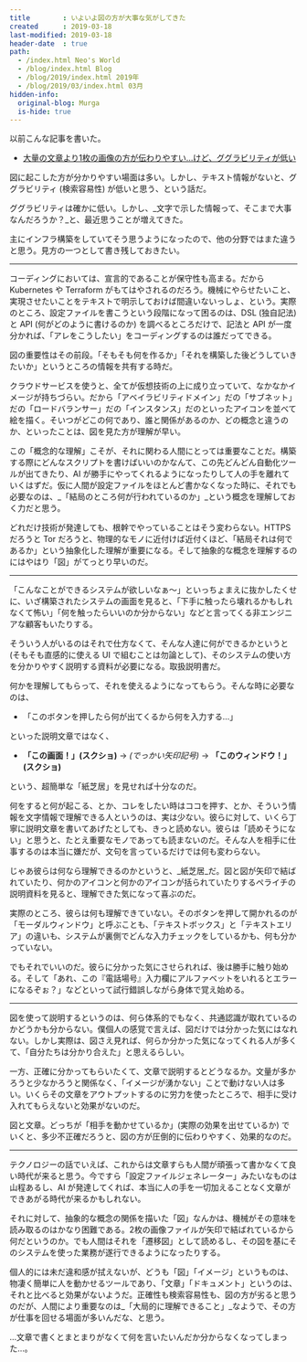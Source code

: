 ```yaml
---
title        : いよいよ図の方が大事な気がしてきた
created      : 2019-03-18
last-modified: 2019-03-18
header-date  : true
path:
  - /index.html Neo's World
  - /blog/index.html Blog
  - /blog/2019/index.html 2019年
  - /blog/2019/03/index.html 03月
hidden-info:
  original-blog: Murga
  is-hide: true
---
```


以前こんな記事を書いた。

- [大量の文章より1枚の画像の方が伝わりやすい…けど、ググラビリティが低い](/blog/2018/11/25-01.html)

図に起こした方が分かりやすい場面は多い。しかし、テキスト情報がないと、ググラビリティ (検索容易性) が低いと思う、という話だ。

ググラビリティは確かに低い。しかし、_文字で示した情報って、そこまで大事なんだろうか？_と、最近思うことが増えてきた。

主にインフラ構築をしていてそう思うようになったので、他の分野ではまた違うと思う。見方の一つとして書き残しておきたい。

---

コーディングにおいては、宣言的であることが保守性も高まる。だから Kubernetes や Terraform がもてはやされるのだろう。機械にやらせたいこと、実現させたいことをテキストで明示しておけば間違いないっしょ、という。実際のところ、設定ファイルを書こうという段階になって困るのは、DSL (独自記法) と API (何がどのように書けるのか) を調べるところだけで、記法と API が一度分かれば、「アレをこうしたい」をコーディングするのは誰だってできる。

図の重要性はその前段。「そもそも何を作るか」「それを構築した後どうしていきたいか」というところの情報を共有する時だ。

クラウドサービスを使うと、全てが仮想技術の上に成り立っていて、なかなかイメージが持ちづらい。だから「アベイラビリティドメイン」だの「サブネット」だの「ロードバランサー」だの「インスタンス」だのといったアイコンを並べて絵を描く。そいつがどこの何であり、誰と関係があるのか、どの概念と違うのか、といったことは、図を見た方が理解が早い。

この「概念的な理解」こそが、それに関わる人間にとっては重要なことだ。構築する際にどんなスクリプトを書けばいいのかなんて、この先どんどん自動化ツールが出てきたり、AI が勝手にやってくれるようになったりして人の手を離れていくはずだ。仮に人間が設定ファイルをほとんど書かなくなった時に、それでも必要なのは、_「結局のところ何が行われているのか」_という概念を理解しておく力だと思う。

どれだけ技術が発達しても、根幹でやっていることはそう変わらない。HTTPS だろうと Tor だろうと、物理的なモノに近付けば近付くほど、「結局それは何であるか」という抽象化した理解が重要になる。そして抽象的な概念を理解するのにはやはり「図」がてっとり早いのだ。

---

「こんなことができるシステムが欲しいなぁ〜」といっちょまえに抜かしたくせに、いざ構築されたシステムの画面を見ると、「下手に触ったら壊れるかもしれなくて怖い」「何を触ったらいいのか分からない」などと言ってくる非エンジニアな顧客もいたりする。

そういう人がいるのはそれで仕方なくて、そんな人達に何ができるかというと (そもそも直感的に使える UI で組むことは勿論として)、そのシステムの使い方を分かりやすく説明する資料が必要になる。取扱説明書だ。

何かを理解してもらって、それを使えるようになってもらう。そんな時に必要なのは、

- 「このボタンを押したら何が出てくるから何を入力する…」

といった説明文章ではなく、

- __「この画面！」(スクショ)__ → _(でっかい矢印記号)_ → __「このウィンドウ！」(スクショ)__

という、超簡単な「紙芝居」を見せれば十分なのだ。

何をすると何が起こる、とか、コレをしたい時はココを押す、とか、そういう情報を文字情報で理解できる人というのは、実は少ない。彼らに対して、いくら丁寧に説明文章を書いてあげたとしても、きっと読めない。彼らは「読めそうにない」と思うと、たとえ重要なモノであっても読まないのだ。そんな人を相手に仕事するのは本当に嫌だが、文句を言っているだけでは何も変わらない。

じゃあ彼らは何なら理解できるのかというと、_紙芝居_だ。図と図が矢印で結ばれていたり、何かのアイコンと何かのアイコンが括られていたりするペライチの説明資料を見ると、理解できた気になって喜ぶのだ。

実際のところ、彼らは何も理解できていない。そのボタンを押して開かれるのが「モーダルウィンドウ」と呼ぶことも、「テキストボックス」と「テキストエリア」の違いも、システムが裏側でどんな入力チェックをしているかも、何も分かっていない。

でもそれでいいのだ。彼らに分かった気にさせられれば、後は勝手に触り始める。そして「あれ、この『電話場号』入力欄にアルファベットをいれるとエラーになるぞぉ？」などといって試行錯誤しながら身体で覚え始める。

---

図を使って説明するというのは、何ら体系的でもなく、共通認識が取れているのかどうかも分からない。僕個人の感覚で言えば、図だけでは分かった気にはなれない。しかし実際は、図さえ見れば、何らか分かった気になってくれる人が多くて、「自分たちは分かり合えた」と思えるらしい。

一方、正確に分かってもらいたくて、文章で説明するとどうなるか。文量が多かろうと少なかろうと関係なく、「イメージが湧かない」ことで動けない人は多い。いくらその文章をアウトプットするのに労力を使ったところで、相手に受け入れてもらえないと効果がないのだ。

図と文章。どっちが「相手を動かせているか」(実際の効果を出せているか) でいくと、多少不正確だろうと、図の方が圧倒的に伝わりやすく、効果的なのだ。

---

テクノロジーの話でいえば、これからは文章すらも人間が頑張って書かなくて良い時代が来ると思う。今ですら「設定ファイルジェネレーター」みたいなものは山程あるし、AI が発達してくれば、本当に人の手を一切加えることなく文章ができあがる時代が来るかもしれない。

それに対して、抽象的な概念の関係を描いた「図」なんかは、機械がその意味を読み取るのはかなり困難である。2枚の画像ファイルが矢印で結ばれているから何だというのか。でも人間はそれを「遷移図」として読めるし、その図を基にそのシステムを使った業務が遂行できるようになったりする。

個人的には未だ違和感が拭えないが、どうも「図」「イメージ」というものは、物凄く簡単に人を動かせるツールであり、「文章」「ドキュメント」というのは、それと比べると効果がないようだ。正確性も検索容易性も、図の方が劣ると思うのだが、人間により重要なのは_「大局的に理解できること」_なようで、その方が仕事を回せる場面が多いんだな、と思う。

…文章で書くとまとまりがなくて何を言いたいんだか分からなくなってしまった…。
